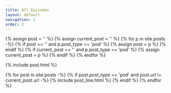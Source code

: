 ```yaml
---
title: All Episodes 
layout: default
navigation: 1
order: 2
---
```

{% assign post = '' %}
{% assign current_post = '' %}
{% for p in site.posts -%}
  {% if post == '' and p.post_type == 'pod' %} 
    {% assign post = p %}
  {% endif %}
  {% if current_post == '' and p.post_type == 'pod' %} 
    {% assign current_post = p %}
  {% endif %}
{% endfor %}

{% include post.html %}

{% for post in site.posts -%}
  {% if post.post_type == 'pod' and post.url != current_post.url -%}
    {% include post_line.html %}
  {% endif %}
{% endfor %}
